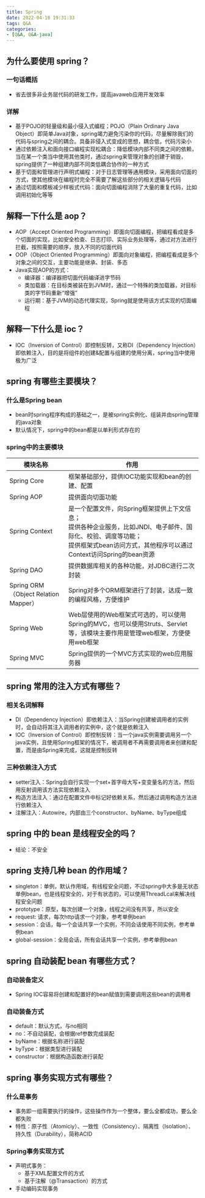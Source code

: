```yaml
---
title: Spring
date: 2022-04-18 19:31:33
tags: Q&A
categories:
- [Q&A, Q&A-java]
---
```

## 为什么要使用 spring？
### 一句话概括
* 省去很多非业务层代码的研发工作，提高javaweb应用开发效率
### 详解
* 基于POJO的轻量级和最小侵入式编程；POJO（Plain Ordinary Java Object）即简单Java对象，spring竭力避免污染你的代码，尽量解除我们的代码与spring之间的耦合。具备非侵入式变成的思想，耦合低，代码污染小
* 通过依赖注入和面向接口编程实现松耦合：降低模块内部不同类之间的依赖，当在某一个类当中使用其他类时，通过spring来管理对象的创建于销毁，spring提供了一种组建内部不同类低耦合协作的一种方式
* 基于切面和管理进行声明式编程：对于日志管理等通用模块，采用面向切面的方式，使其他模块在编程时完全不需要了解这些部分的相关逻辑与代码
* 通过切面和模板减少样板式代码：面向切面编程消除了大量的重复代码，比如调用初始化等等

## 解释一下什么是 aop？
* AOP（Accept Oriented Programming）即面向切面编程，把编程看成是多个切面的实现，比如安全检查、日志打印、实际业务处理等，通过对方法进行拦截，按照需要的顺序，放入不同的切面代码
* OOP（Object Oriented Programming）即面向对象编程，把编程看成是多个对象之间的交互，主要功能是继承、封装、多态
* Java实现AOP的方式：
  * 编译器：编译器把切面代码编译进字节码
  * 类加载器：在目标类被装在到JVM时，通过一个特殊的类加载器，对目标类的字节码重新“增强”
  * 运行期：基于JVM的动态代理实现，Spring就是使用该方式实现的切面编程

## 解释一下什么是 ioc？
* IOC（Inversion of Control）即控制反转，又称DI（Dependency Injection）即依赖注入，目的是将组件的创建&配置与组建的使用分离，spring当中使用极为广泛

## spring 有哪些主要模块？
### 什么是Spring bean
* bean时spring程序构成的基础之一，是被spring实例化、组装并由spring管理的java对象
* 默认情况下，spring中的bean都是以单利形式存在的

### spring中的主要模块
|模块名称|作用|
|---|---|
|Spring Core|框架基础部分，提供IOC功能实现和bean的创建、配置|
|Spring AOP|提供面向切面功能|
|Spring Context|是一个配置文件，向Spring框架提供上下文信息；<br />提供各种企业服务，比如JNDI、电子邮件、国际化、校验、调度等功能；<br />提供框架式bean访问方式，其他程序可以通过Context访问Spring的bean资源|
|Spring DAO|提供数据库相关的各种功能，对JDBC进行二次封装|
|Spring ORM（Object Relation Mapper）|Spring对多个ORM框架进行了封装，达成一致的编程风格，方便维护|
|Spring Web|Web层使用的Web框架式可选的，可以使用Spring的MVC，也可以使用Struts、Servlet等，该模块主要作用是管理web框架，方便使用web框架|
|Spring MVC|Spring提供的一个MVC方式实现的web应用服务器|

## spring 常用的注入方式有哪些？
### 相关名词解释
* DI（Dependency Injection）即依赖注入：当Spring创建被调用者的实例时，会自动将其注入调用者的实例中，这个就是依赖注入
* IOC（Inversion of Control）即控制反转：当一个java实例需要调用另一个java实例，且使用Spring框架的情况下，被调用者不再需要调用者来创建和配置，而是由Spring来完成，这就是控制反转
### 三种依赖注入方式
* setter注入：Spring会自行实现一个set+首字母大写+变变量名的方法，然后用反射调用该方法实现依赖注入
* 构造方法注入：通过在配置文件中标记好依赖关系，然后通过调用构造方法进行依赖注入
* 注解注入：Autowire，内部由三个constructor、byName、byType组成

## spring 中的 bean 是线程安全的吗？
* 结论：不安全

## spring 支持几种 bean 的作用域？
* singleton：单例，默认作用域，有线程安全问题，不过spring中大多是无状态单例bean，也是线程安全的，对于有状态的，可以使用ThreadLcal来解决线程安全问题
* prototype：原型，每次创建一个对象，线程之间没有共享，所以安全
* request: 请求，每次http请求一个对象，参考单例bean
* session：会话，每一个会话共享一个实例，不同会话使用不同实例，参考单例bean
* global-session：全局会话，所有会话共享一个实例，参考单例bean

## spring 自动装配 bean 有哪些方式？
### 自动装备定义
* Spring IOC容易将创建和配置好的bean赋值到需要调用这些bean的调用者

### 自动装备方式
* default：默认方式，与no相同
* no：不自动装配，会根据ref参数完成装配
* byName：根据名称进行装配
* byType：根据类型进行装配
* constructor：根据构造函数进行装配

## spring 事务实现方式有哪些？
### 什么是事务
* 事务即一组需要执行的操作，这些操作作为一个整体，要么全都成功，要么全都失败
* 特性：原子性（Atomiciy）、一致性（Consistency）、隔离性（Isolation）、持久性（Durability），简称ACID
### Spring事务实现方式
* 声明式事务：
  * 基于XML配置文件的方式
  * 基于注解（@Transaction）的方式
* 手动编码实现事务
